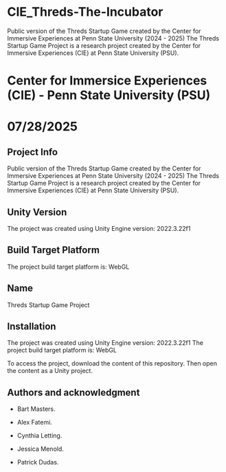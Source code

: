 # CIE_Threds-The-Incubator
Public version of the Threds Startup Game created by the Center for Immersive Experiences at Penn State University (2024 - 2025) The Threds Startup Game Project is a research project created by the Center for Immersive Experiences (CIE) at Penn State University (PSU).


# Center for Immersice Experiences (CIE) - Penn State University (PSU)
# 07/28/2025


## Project Info

Public version of the Threds Startup Game created by the Center for Immersive Experiences at Penn State University (2024 - 2025)
The Threds Startup Game Project is a research project created by the Center for Immersive Experiences (CIE) at Penn State University (PSU).

## Unity Version

The project was created using Unity Engine version: 2022.3.22f1

## Build Target Platform

The project build target platform is: WebGL


## Name
Threds Startup Game Project


## Installation
The project was created using Unity Engine version: 2022.3.22f1
The project build target platform is: WebGL

To access the project, download the content of this repository. Then open the content as a Unity project.


## Authors and acknowledgment

 - Bart Masters.

 - Alex Fatemi.

 - Cynthia Letting.

 - Jessica Menold.

 - Patrick Dudas.
